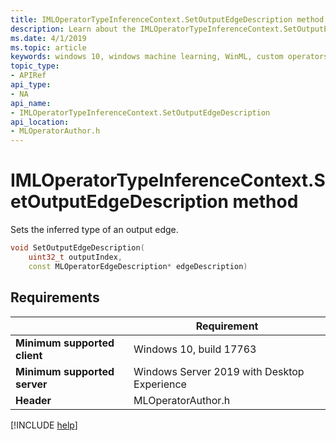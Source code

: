 ```yaml
---
title: IMLOperatorTypeInferenceContext.SetOutputEdgeDescription method
description: Learn about the IMLOperatorTypeInferenceContext.SetOutputEdgeDescription method. This method sets the inferred type of an output edge.
ms.date: 4/1/2019
ms.topic: article
keywords: windows 10, windows machine learning, WinML, custom operators, SetOutputEdgeDescription
topic_type:
- APIRef
api_type:
- NA
api_name:
- IMLOperatorTypeInferenceContext.SetOutputEdgeDescription
api_location:
- MLOperatorAuthor.h
---
```


# IMLOperatorTypeInferenceContext.SetOutputEdgeDescription method

Sets the inferred type of an output edge.

```cpp
void SetOutputEdgeDescription(
    uint32_t outputIndex,
    const MLOperatorEdgeDescription* edgeDescription)
```

## Requirements

| | Requirement |
|-|-|
| **Minimum supported client** | Windows 10, build 17763 |
| **Minimum supported server** | Windows Server 2019 with Desktop Experience |
| **Header** | MLOperatorAuthor.h |

[!INCLUDE [help](../../includes/get-help.md)]
